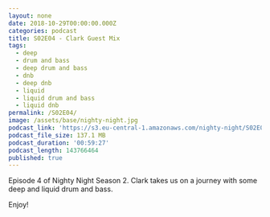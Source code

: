 ```yaml
---
layout: none
date: 2018-10-29T00:00:00.000Z
categories: podcast
title: S02E04 - Clark Guest Mix
tags:
  - deep
  - drum and bass
  - deep drum and bass
  - dnb
  - deep dnb
  - liquid
  - liquid drum and bass
  - liquid dnb
permalink: /S02E04/
image: /assets/base/nighty-night.jpg
podcast_link: 'https://s3.eu-central-1.amazonaws.com/nighty-night/S02E04.mp3'
podcast_file_size: 137.1 MB
podcast_duration: '00:59:27'
podcast_length: 143766464
published: true
---
```

Episode 4 of Nighty Night Season 2. Clark takes us on a journey with some deep and liquid drum and bass.

Enjoy!
